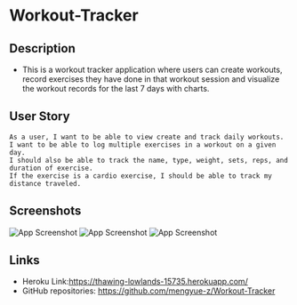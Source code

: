 # Workout-Tracker

## Description

* This is a workout tracker application where users can create workouts, record exercises they have done in that workout session and visualize the workout records for the last 7 days with charts.

## User Story

```
As a user, I want to be able to view create and track daily workouts. 
I want to be able to log multiple exercises in a workout on a given day. 
I should also be able to track the name, type, weight, sets, reps, and duration of exercise. 
If the exercise is a cardio exercise, I should be able to track my distance traveled.
```

## Screenshots
![App Screenshot](./public/images/screenshot1)
![App Screenshot](./public/images/screenshot2)
![App Screenshot](./public/images/screenshot3)

## Links

* Heroku Link:https://thawing-lowlands-15735.herokuapp.com/
* GitHub repositories: https://github.com/mengyue-z/Workout-Tracker


